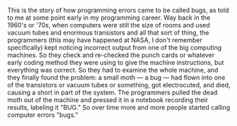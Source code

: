 This is the story of how programming errors came to be called bugs, as told to me at some point early in my programming career. Way back in the 1960's or '70s, when computers were still the size of rooms and used vacuum tubes and enormous transistors and all that sort of thing, the programmers (this may have happened at NASA, I don't remember specifically) kept noticing incorrect output from one of the big computing machines. So they check and re-checked the punch cards or whatever early coding method they were using to give the machine instructions, but everything was correct. So they had to examine the whole machine, and they finally found the problem: a small moth — a bug — had flown into one of the transistors or vacuum tubes or something, got electrocuted, and died, causing a short in part of the system. The programmers pulled the dead moth out of the machine and pressed it in a notebook recording their results, labeling it "BUG." So over time more and more people started calling computer errors "bugs."